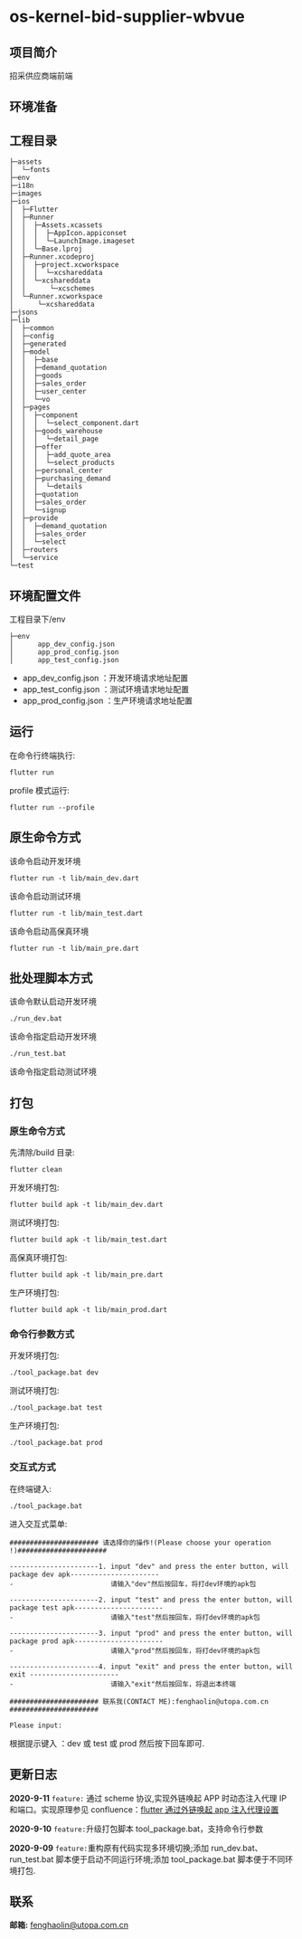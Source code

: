 # os-kernel-bid-supplier-wbvue

## 项目简介

招采供应商端前端

## 环境准备

## 工程目录

```
├─assets
│  └─fonts
├─env
├─i18n
├─images
├─ios
│  ├─Flutter
│  ├─Runner
│  │  ├─Assets.xcassets
│  │  │  ├─AppIcon.appiconset
│  │  │  └─LaunchImage.imageset
│  │  └─Base.lproj
│  ├─Runner.xcodeproj
│  │  ├─project.xcworkspace
│  │  │  └─xcshareddata
│  │  └─xcshareddata
│  │      └─xcschemes
│  └─Runner.xcworkspace
│      └─xcshareddata
├─jsons
├─lib
│  ├─common
│  ├─config
│  ├─generated
│  ├─model
│  │  ├─base
│  │  ├─demand_quotation
│  │  ├─goods
│  │  ├─sales_order
│  │  ├─user_center
│  │  └─vo
│  ├─pages
│  │  ├─component
│  │  │  └─select_component.dart
│  │  ├─goods_warehouse
│  │  │  └─detail_page
│  │  ├─offer
│  │  │  ├─add_quote_area
│  │  │  └─select_products
│  │  ├─personal_center
│  │  ├─purchasing_demand
│  │  │  └─details
│  │  ├─quotation
│  │  ├─sales_order
│  │  └─signup
│  ├─provide
│  │  ├─demand_quotation
│  │  ├─sales_order
│  │  └─select
│  ├─routers
│  └─service
└─test
```

## 环境配置文件

工程目录下/env

```
├─env
│      app_dev_config.json
│      app_prod_config.json
│      app_test_config.json
```

- app_dev_config.json ：开发环境请求地址配置
- app_test_config.json ：测试环境请求地址配置
- app_prod_config.json ：生产环境请求地址配置

## 运行

在命令行终端执行:

```
flutter run
```

profile 模式运行:

```
flutter run --profile
```

## 原生命令方式

该命令启动开发环境

```
flutter run -t lib/main_dev.dart
```

该命令启动测试环境

```
flutter run -t lib/main_test.dart
```

该命令启动高保真环境

```
flutter run -t lib/main_pre.dart
```

## 批处理脚本方式

该命令默认启动开发环境

```
./run_dev.bat
```

该命令指定启动开发环境

```
./run_test.bat
```

该命令指定启动测试环境

## 打包

### 原生命令方式

先清除/build 目录:

```
flutter clean
```

开发环境打包:

```
flutter build apk -t lib/main_dev.dart
```

测试环境打包:

```
flutter build apk -t lib/main_test.dart
```
高保真环境打包:

```
flutter build apk -t lib/main_pre.dart
```

生产环境打包:

```
flutter build apk -t lib/main_prod.dart
```

### 命令行参数方式

开发环境打包:

```
./tool_package.bat dev
```

测试环境打包:

```
./tool_package.bat test
```

生产环境打包:

```
./tool_package.bat prod
```

### 交互式方式

在终端键入:

```
./tool_package.bat
```

进入交互式菜单:

```
###################### 请选择你的操作!(Please choose your operation !)######################

----------------------1. input "dev" and press the enter button, will package dev apk----------------------
-                        请输入"dev"然后按回车，将打dev环境的apk包

----------------------2. input "test" and press the enter button, will package test apk----------------------
-                        请输入"test"然后按回车，将打dev环境的apk包

----------------------3. input "prod" and press the enter button, will package prod apk----------------------
-                        请输入"prod"然后按回车，将打dev环境的apk包

----------------------4. input "exit" and press the enter button, will exit ----------------------
-                        请输入"exit"然后按回车，将退出本终端

###################### 联系我(CONTACT ME):fenghaolin@utopa.com.cn ######################

Please input:

```

根据提示键入 ：dev 或 test 或 prod
然后按下回车即可.

## 更新日志

**2020-9-11** `feature:` 通过 scheme 协议,实现外链唤起 APP 时动态注入代理 IP 和端口。实现原理参见 confluence：[flutter 通过外链唤起 app 注入代理设置](http://10.186.140.17:8090/pages/viewpage.action?pageId=9374383)

**2020-9-10** `feature:`升级打包脚本 tool_package.bat，支持命令行参数

**2020-9-09** `feature:`重构原有代码实现多环境切换;添加 run_dev.bat、run_test.bat 脚本便于启动不同运行环境;添加 tool_package.bat 脚本便于不同环境打包.

## 联系

**邮箱:** fenghaolin@utopa.com.cn
